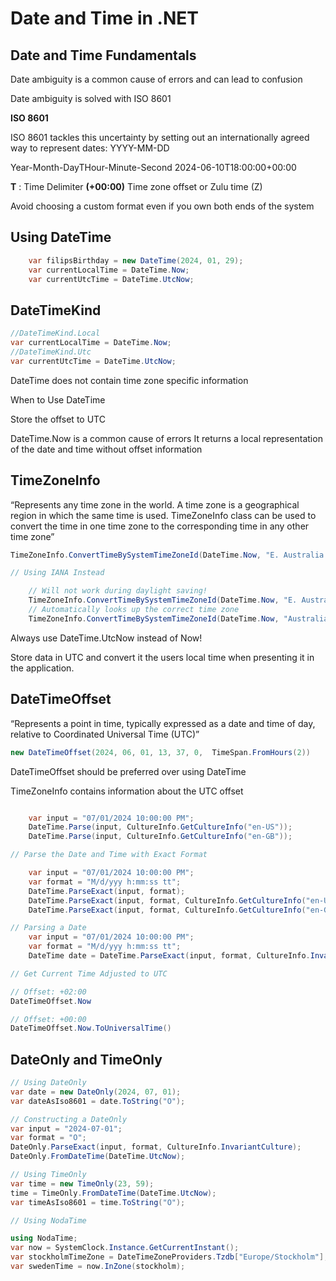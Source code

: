 # Date and Time in .NET

## Date and Time Fundamentals

Date ambiguity is a common cause of errors and can lead to confusion

Date ambiguity is solved with ISO 8601

**ISO 8601**

ISO 8601 tackles this uncertainty by setting out an internationally agreed way to represent dates: YYYY-MM-DD

Year-Month-DayTHour-Minute-Second
2024-06-10T18:00:00+00:00

**T** : Time Delimiter
**(+00:00)** Time zone offset or Zulu time (Z)


Avoid choosing a custom format even if you own both ends of the system

## Using DateTime

```csharp
    var filipsBirthday = new DateTime(2024, 01, 29);
    var currentLocalTime = DateTime.Now;
    var currentUtcTime = DateTime.UtcNow;
```

## DateTimeKind

```csharp
//DateTimeKind.Local 
var currentLocalTime = DateTime.Now;
//DateTimeKind.Utc
var currentUtcTime = DateTime.UtcNow;
```

DateTime does not contain time zone specific information

When to Use DateTime

Store the offset to UTC

DateTime.Now is a common cause of errors 
It returns a local representation of the date and time without offset information

## TimeZoneInfo

“Represents any time zone in the world.
A time zone is a geographical region in which the same time is used.
TimeZoneInfo class can be used to convert the time in one time zone to the corresponding time in any other time zone”

```csharp
TimeZoneInfo.ConvertTimeBySystemTimeZoneId(DateTime.Now, "E. Australia Standard Time")

// Using IANA Instead

    // Will not work during daylight saving!
    TimeZoneInfo.ConvertTimeBySystemTimeZoneId(DateTime.Now, "E. Australia Standard Time")
    // Automatically looks up the correct time zone
    TimeZoneInfo.ConvertTimeBySystemTimeZoneId(DateTime.Now, "Australia/Sydney")

```

Always use DateTime.UtcNow instead of Now!

Store data in UTC and convert it the users local time when presenting it in the application.

## DateTimeOffset

“Represents a point in time, typically expressed as a date and time of day, relative to Coordinated Universal Time (UTC)”

```csharp
new DateTimeOffset(2024, 06, 01, 13, 37, 0,  TimeSpan.FromHours(2))
```

DateTimeOffset should be preferred over using DateTime

TimeZoneInfo contains information about the UTC offset

```csharp

    var input = "07/01/2024 10:00:00 PM";
    DateTime.Parse(input, CultureInfo.GetCultureInfo("en-US"));
    DateTime.Parse(input, CultureInfo.GetCultureInfo("en-GB"));

// Parse the Date and Time with Exact Format

    var input = "07/01/2024 10:00:00 PM";
    var format = "M/d/yyy h:mm:ss tt";
    DateTime.ParseExact(input, format);
    DateTime.ParseExact(input, format, CultureInfo.GetCultureInfo("en-US"));
    DateTime.ParseExact(input, format, CultureInfo.GetCultureInfo("en-GB"));

// Parsing a Date
    var input = "07/01/2024 10:00:00 PM";
    var format = "M/d/yyy h:mm:ss tt";
    DateTime date = DateTime.ParseExact(input, format, CultureInfo.InvariantCulture, DateTimeStyles.AdjustToUniversal);

// Get Current Time Adjusted to UTC

// Offset: +02:00
DateTimeOffset.Now

// Offset: +00:00
DateTimeOffset.Now.ToUniversalTime()
```

## DateOnly and TimeOnly

```csharp
// Using DateOnly
var date = new DateOnly(2024, 07, 01);
var dateAsIso8601 = date.ToString("O");

// Constructing a DateOnly
var input = "2024-07-01";
var format = "O";
DateOnly.ParseExact(input, format, CultureInfo.InvariantCulture);
DateOnly.FromDateTime(DateTime.UtcNow);

// Using TimeOnly
var time = new TimeOnly(23, 59);
time = TimeOnly.FromDateTime(DateTime.UtcNow);
var timeAsIso8601 = time.ToString("O");

// Using NodaTime

using NodaTime;
var now = SystemClock.Instance.GetCurrentInstant();
var stockholmTimeZone = DateTimeZoneProviders.Tzdb["Europe/Stockholm"];
var swedenTime = now.InZone(stockholm);
```